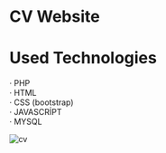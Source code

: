 # CV Website

# Used Technologies

· PHP<br>
· HTML<br>
· CSS (bootstrap) <br>
· JAVASCRİPT<br>
· MYSQL<br>

![cv](https://user-images.githubusercontent.com/40199261/124307887-21d00380-db71-11eb-8ba4-d9d96ff6c4fd.png)
